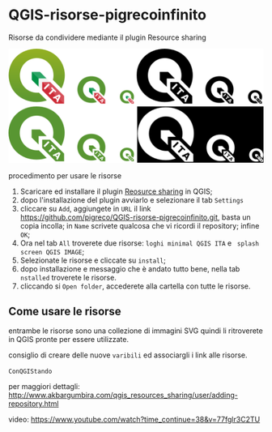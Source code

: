 # QGIS-risorse-pigrecoinfinito
Risorse da condividere mediante il plugin Resource sharing

![serie](collections/logo-QGIS_3_minimal_ITA/preview/serie_icon_Q3_ITA.png)

procedimento per usare le risorse

1. Scaricare ed installare il plugin [Reosurce sharing](http://www.akbargumbira.com/qgis_resources_sharing/) in QGIS;
2. dopo l'installazione del plugin avviarlo e selezionare il tab `Settings` 
3. cliccare su `Add`, aggiungete in `URL` il link https://github.com/pigreco/QGIS-risorse-pigrecoinfinito.git, basta un copia incolla; in `Name` scrivete qualcosa che vi ricordi il repository; infine `OK`; 
4. Ora nel tab `All` troverete due risorse: `loghi minimal QGIS ITA`  e ` splash screen QGIS IMAGE`; 
5. Selezionate le risorse e cliccate su `install`;
6. dopo installazione e messaggio che è andato tutto bene, nella tab `nstalled` troverete le risorse.
7. cliccando si `Open folder`, accederete alla cartella con tutte le risorse.

## Come usare le risorse

entrambe le risorse sono una collezione di immagini SVG quindi li ritroverete in QGIS pronte per essere utilizzate.

consiglio di creare delle nuove `varibili` ed associargli i link alle risorse.

`ConQGIStando`

per maggiori dettagli: http://www.akbargumbira.com/qgis_resources_sharing/user/adding-repository.html

video: https://www.youtube.com/watch?time_continue=38&v=77fglr3C2TU
 
